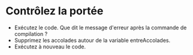 # Contrôlez la portée

- Exécutez le code. Que dit le message d'erreur après la commande de compilation ?
- Supprimez les accolades autour de la variable entreAccolades.
- Exécutez à nouveau le code.
